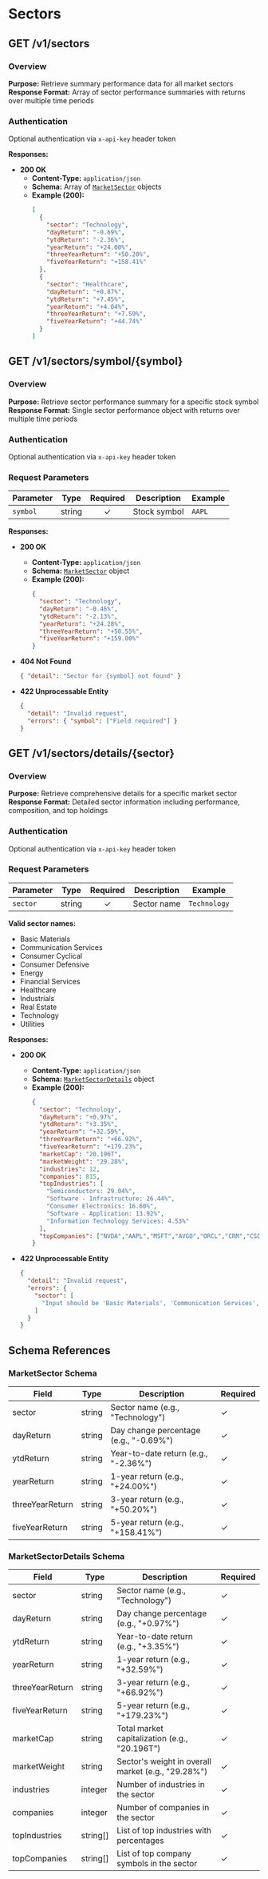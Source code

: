 # Sectors

## GET /v1/sectors

### Overview

**Purpose:** Retrieve summary performance data for all market sectors  
**Response Format:** Array of sector performance summaries with returns over multiple time periods

### Authentication

Optional authentication via `x-api-key` header token

**Responses:**

- **200 OK**
  - **Content-Type:** `application/json`
  - **Schema:** Array of [`MarketSector`](#marketsector-schema) objects
  - **Example (200):**
    ```json
    [
      {
        "sector": "Technology",
        "dayReturn": "-0.69%",
        "ytdReturn": "-2.36%",
        "yearReturn": "+24.00%",
        "threeYearReturn": "+50.20%",
        "fiveYearReturn": "+158.41%"
      },
      {
        "sector": "Healthcare",
        "dayReturn": "+0.87%",
        "ytdReturn": "+7.45%",
        "yearReturn": "+4.04%",
        "threeYearReturn": "+7.59%",
        "fiveYearReturn": "+44.74%"
      }
    ]
    ```

## GET /v1/sectors/symbol/{symbol}

### Overview

**Purpose:** Retrieve sector performance summary for a specific stock symbol  
**Response Format:** Single sector performance object with returns over multiple time periods

### Authentication

Optional authentication via `x-api-key` header token

### Request Parameters

| Parameter | Type   | Required | Description           | Example |
|-----------|--------|:--------:|-----------------------|---------|
| `symbol`  | string |    ✓     | Stock symbol          | `AAPL`  |

**Responses:**

- **200 OK**
  - **Content-Type:** `application/json`
  - **Schema:** [`MarketSector`](#marketsector-schema) object
  - **Example (200):**
    ```json
    {
      "sector": "Technology",
      "dayReturn": "-0.46%",
      "ytdReturn": "-2.13%",
      "yearReturn": "+24.28%",
      "threeYearReturn": "+50.55%",
      "fiveYearReturn": "+159.00%"
    }
    ```

- **404 Not Found**
  ```json
  { "detail": "Sector for {symbol} not found" }
  ```

- **422 Unprocessable Entity**
  ```json
  {
    "detail": "Invalid request",
    "errors": { "symbol": ["Field required"] }
  }
  ```

## GET /v1/sectors/details/{sector}

### Overview

**Purpose:** Retrieve comprehensive details for a specific market sector  
**Response Format:** Detailed sector information including performance, composition, and top holdings

### Authentication

Optional authentication via `x-api-key` header token

### Request Parameters

| Parameter | Type   | Required | Description    | Example      |
|-----------|--------|:--------:|----------------|--------------|
| `sector`  | string |    ✓     | Sector name    | `Technology` |

**Valid sector names:**
- Basic Materials
- Communication Services
- Consumer Cyclical
- Consumer Defensive
- Energy
- Financial Services
- Healthcare
- Industrials
- Real Estate
- Technology
- Utilities

**Responses:**

- **200 OK**
  - **Content-Type:** `application/json`
  - **Schema:** [`MarketSectorDetails`](#marketsectordetails-schema) object
  - **Example (200):**
    ```json
    {
      "sector": "Technology",
      "dayReturn": "+0.97%",
      "ytdReturn": "+3.35%",
      "yearReturn": "+32.59%",
      "threeYearReturn": "+66.92%",
      "fiveYearReturn": "+179.23%",
      "marketCap": "20.196T",
      "marketWeight": "29.28%",
      "industries": 12,
      "companies": 815,
      "topIndustries": [
        "Semiconductors: 29.04%",
        "Software - Infrastructure: 26.44%",
        "Consumer Electronics: 16.60%",
        "Software - Application: 13.92%",
        "Information Technology Services: 4.53%"
      ],
      "topCompanies": ["NVDA","AAPL","MSFT","AVGO","ORCL","CRM","CSCO","NOW","ACN","IBM"]
    }
    ```

- **422 Unprocessable Entity**
  ```json
  {
    "detail": "Invalid request",
    "errors": {
      "sector": [
        "Input should be 'Basic Materials', 'Communication Services', 'Consumer Cyclical', 'Consumer Defensive', 'Energy', 'Financial Services', 'Healthcare', 'Industrials', 'Real Estate', 'Technology' or 'Utilities'"
      ]
    }
  }
  ```

## Schema References

### MarketSector Schema

| Field           | Type   | Description                            | Required |
|-----------------|--------|----------------------------------------|----------|
| sector          | string | Sector name (e.g., "Technology")       | ✓        |
| dayReturn       | string | Day change percentage (e.g., "-0.69%") | ✓        |
| ytdReturn       | string | Year-to-date return (e.g., "-2.36%")   | ✓        |
| yearReturn      | string | 1-year return (e.g., "+24.00%")        | ✓        |
| threeYearReturn | string | 3-year return (e.g., "+50.20%")        | ✓        |
| fiveYearReturn  | string | 5-year return (e.g., "+158.41%")       | ✓        |

### MarketSectorDetails Schema

| Field           | Type     | Description                                        | Required |
|-----------------|----------|----------------------------------------------------|----------|
| sector          | string   | Sector name (e.g., "Technology")                   | ✓        |
| dayReturn       | string   | Day change percentage (e.g., "+0.97%")             | ✓        |
| ytdReturn       | string   | Year-to-date return (e.g., "+3.35%")               | ✓        |
| yearReturn      | string   | 1-year return (e.g., "+32.59%")                    | ✓        |
| threeYearReturn | string   | 3-year return (e.g., "+66.92%")                    | ✓        |
| fiveYearReturn  | string   | 5-year return (e.g., "+179.23%")                   | ✓        |
| marketCap       | string   | Total market capitalization (e.g., "20.196T")      | ✓        |
| marketWeight    | string   | Sector's weight in overall market (e.g., "29.28%") | ✓        |
| industries      | integer  | Number of industries in the sector                 | ✓        |
| companies       | integer  | Number of companies in the sector                  | ✓        |
| topIndustries   | string[] | List of top industries with percentages            | ✓        |
| topCompanies    | string[] | List of top company symbols in the sector          | ✓        |